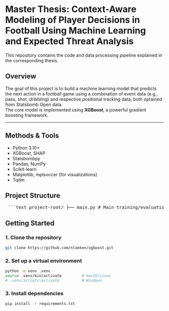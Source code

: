 # Master Thesis: Context-Aware Modeling of Player Decisions in Football Using Machine Learning and Expected Threat Analysis

This repository contains the code and data processing pipeline explained in the corresponding thesis.

## Overview

The goal of this project is to build a machine learning model that predicts the next action in a football game using a combination of event data (e.g., pass, shot, dribbling) and respective positional tracking data, both optained from Statsbomb Open data.  
The core model is implemented using **XGBoost**, a powerful gradient boosting framework.

---

## Methods & Tools

- Python 3.10+
- XGBoost, SHAP
- Statsbombpy
- Pandas, NumPy
- Scikit-learn
- Matplotlib, mplsoccer (for visualizations)
- Tqdm

## Project Structure

 <pre> ```text project-root/ ├── main.py # Main training/evaluation script ├── data/ # Raw or preprocessed event/position data ├── models/ # Saved models ├── utils/ # Helper functions and scripts ├── notebooks/ # (Optional) Jupyter Notebooks for EDA or prototyping ├── requirements.txt # Python dependencies └── README.md # This file ``` </pre> 

## Getting Started

### 1. Clone the repository

```bash
git clone https://github.com/nloeken/xgboost.git
```
### 2. Set up a virtual environment

```bash
python -m venv .venv
source .venv/bin/activate         # macOS/Linux
# .venv\Scripts\activate          # Windows
```

### 3. Install dependencies

```bash
pip install -r requirements.txt
```



